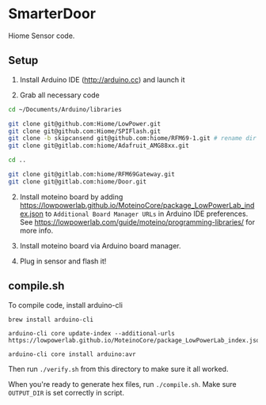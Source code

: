 # SmarterDoor

Hiome Sensor code.

## Setup

1. Install Arduino IDE (http://arduino.cc) and launch it

2. Grab all necessary code

```bash
cd ~/Documents/Arduino/libraries

git clone git@github.com:Hiome/LowPower.git
git clone git@github.com:Hiome/SPIFlash.git
git clone -b skipcansend git@github.com:hiome/RFM69-1.git # rename dir to RFM69
git clone git@gitlab.com:hiome/Adafruit_AMG88xx.git

cd ..

git clone git@gitlab.com:hiome/RFM69Gateway.git
git clone git@gitlab.com:hiome/Door.git
```

2. Install moteino board by adding https://lowpowerlab.github.io/MoteinoCore/package_LowPowerLab_index.json to `Additional Board Manager URLs` in Arduino IDE preferences. See https://lowpowerlab.com/guide/moteino/programming-libraries/ for more info.

3. Install moteino board via Arduino board manager.

4. Plug in sensor and flash it!


## compile.sh

To compile code, install arduino-cli

```
brew install arduino-cli

arduino-cli core update-index --additional-urls https://lowpowerlab.github.io/MoteinoCore/package_LowPowerLab_index.json

arduino-cli core install arduino:avr
```

Then run `./verify.sh` from this directory to make sure it all worked.

When you're ready to generate hex files, run `./compile.sh`. Make sure `OUTPUT_DIR` is set correctly in script.
